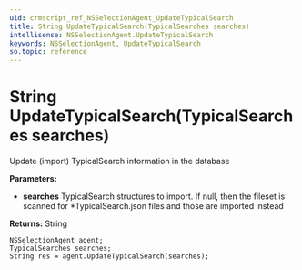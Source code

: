```yaml
---
uid: crmscript_ref_NSSelectionAgent_UpdateTypicalSearch
title: String UpdateTypicalSearch(TypicalSearches searches)
intellisense: NSSelectionAgent.UpdateTypicalSearch
keywords: NSSelectionAgent, UpdateTypicalSearch
so.topic: reference
---
```


# String UpdateTypicalSearch(TypicalSearches searches)

Update (import) TypicalSearch information in the database

**Parameters:**
 - **searches** TypicalSearch structures to import. If null, then the fileset is scanned for *TypicalSearch.json files and those are imported instead

**Returns:** String

```crmscript
NSSelectionAgent agent;
TypicalSearches searches;
String res = agent.UpdateTypicalSearch(searches);
```

